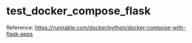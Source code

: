 # test_docker_compose_flask

Reference: https://runnable.com/docker/python/docker-compose-with-flask-apps
